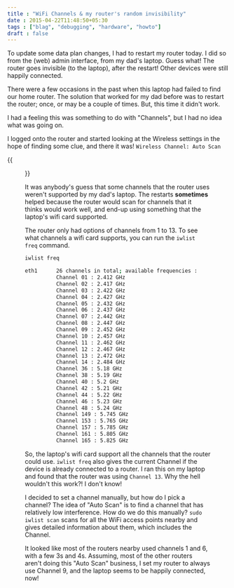 ```yaml
---
title : "WiFi Channels & my router's random invisibility"
date : 2015-04-22T11:48:50+05:30
tags : ["blag", "debugging", "hardware", "howto"]
draft : false
---
```


To update some data plan changes, I had to restart my router today.  I did so
from the (web) admin interface, from my dad's laptop. Guess what!  The router
goes invisible (to the laptop), after the restart!  Other devices were still
happily connected.

There were a few occasions in the past when this laptop had failed to find our
home router.  The solution that worked for my dad before was to restart the
router; once, or may be a couple of times.  But, this time it didn't work.

I had a feeling this was something to do with "Channels", but I had no idea
what was going on.

I logged onto the router and started looking at the Wireless settings in the
hope of finding some clue, and there it was! `Wireless Channel: Auto Scan`

{{<figure src="../../images/auto-scan.jpg">}}

It was anybody's guess that some channels that the router uses weren't
supported by my dad's laptop.  The restarts **sometimes** helped because the
router would scan for channels that it thinks would work well, and end-up using
something that the laptop's wifi card supported.

The router only had options of channels from 1 to 13.  To see what channels a
wifi card supports, you can run the `iwlist freq` command.

```bash
iwlist freq
```

```bash
eth1      26 channels in total; available frequencies :
          Channel 01 : 2.412 GHz
          Channel 02 : 2.417 GHz
          Channel 03 : 2.422 GHz
          Channel 04 : 2.427 GHz
          Channel 05 : 2.432 GHz
          Channel 06 : 2.437 GHz
          Channel 07 : 2.442 GHz
          Channel 08 : 2.447 GHz
          Channel 09 : 2.452 GHz
          Channel 10 : 2.457 GHz
          Channel 11 : 2.462 GHz
          Channel 12 : 2.467 GHz
          Channel 13 : 2.472 GHz
          Channel 14 : 2.484 GHz
          Channel 36 : 5.18 GHz
          Channel 38 : 5.19 GHz
          Channel 40 : 5.2 GHz
          Channel 42 : 5.21 GHz
          Channel 44 : 5.22 GHz
          Channel 46 : 5.23 GHz
          Channel 48 : 5.24 GHz
          Channel 149 : 5.745 GHz
          Channel 153 : 5.765 GHz
          Channel 157 : 5.785 GHz
          Channel 161 : 5.805 GHz
          Channel 165 : 5.825 GHz
```

So, the laptop's wifi card support all the channels that the router could use.
`iwlist freq` also gives the current Channel if the device is already connected
to a router.  I ran this on my laptop and found that the router was using
`Channel 13`.  Why the hell wouldn't this work?!  I don't know!

I decided to set a channel manually, but how do I pick a channel?  The idea of
"Auto Scan" is to find a channel that has relatively low interference.  How do
we do this manually?  `sudo iwlist scan` scans for all the WiFi access points
nearby and gives detailed information about them, which includes the Channel.

It looked like most of the routers nearby used channels 1 and 6, with a few 3s
and 4s.  Assuming, most of the other routers aren't doing this "Auto Scan"
business, I set my router to always use Channel 9, and the laptop seems to be
happily connected, now!
